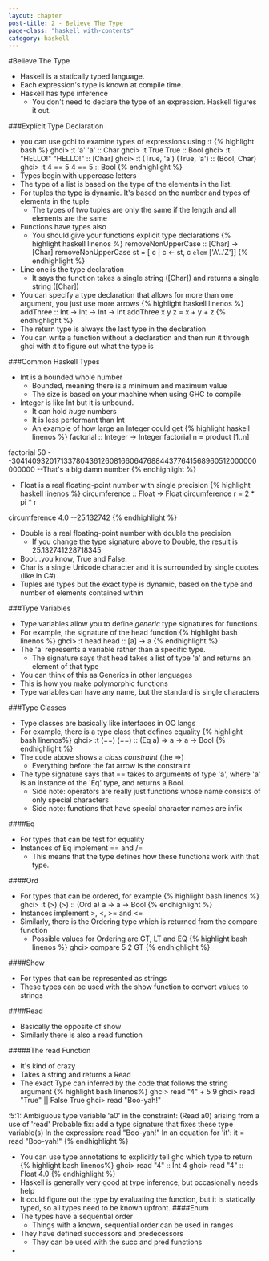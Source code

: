 ```yaml
---
layout: chapter
post-title: 2 - Believe The Type
page-class: "haskell with-contents"
category: haskell
---    
```

#Believe The Type

- 	Haskell is a statically typed language.
- 	Each expression's type is known at compile time.
- 	Haskell has type inference
	- 	You don't need to declare the type of an expression. Haskell figures it out.

###Explicit Type Declaration
- 	you can use gchi to examine types of expressions using :t
{% highlight bash %}
ghci> :t 'a'
'a' :: Char
ghci> :t True
True :: Bool
ghci> :t "HELLO!"
"HELLO!" :: [Char]
ghci> :t (True, 'a')
(True, 'a') :: (Bool, Char)
ghci> :t 4 == 5
4 == 5 :: Bool
{% endhighlight %}
-	Types begin with uppercase letters
-	The type of a list is based on the type of the elements in the list.
-	For tuples the type is dynamic. It's based on the number and types of elements in the tuple
	-	The types of two tuples are only the same if the length and all elements are the same
-	Functions have types also
	-	You should give your functions explicit type declarations
{% highlight haskell linenos %}
removeNonUpperCase :: [Char] -> [Char]
removeNonUpperCase st = [ c | c <- st, c `elem` ['A'..'Z']]
{% endhighlight %}
-	Line one is the type declaration
	-	It says the function takes a single string ([Char]) and returns a single string ([Char])
-	You can specify a type declaration that allows for more than one argument, you just use more arrows
{% highlight haskell linenos %}
addThree :: Int -> Int -> Int -> Int
addThree x y z = x + y + z
{% endhighlight %}
-	The return type is always the last type in the declaration
-	You can write a function without a declaration and then run it through ghci with :t to figure out what the type is

###Common Haskell Types

- 	Int is a bounded whole number
	-	Bounded, meaning there is a minimum and maximum value
	-	The size is based on your machine when using GHC to compile
-	Integer is like Int but it is unbound.
	-	It can hold *huge* numbers
	-	It is less performant than Int
	- 	An example of how large an Integer could get
{% highlight haskell linenos %}
factorial :: Integer -> Integer
factorial n = product [1..n]

factorial 50
--30414093201713378043612608166064768844377641568960512000000000000
--That's a big damn number
{% endhighlight %}
-	Float is a real floating-point number with single precision
{% highlight haskell linenos %}
circumference :: Float -> Float
circumference r = 2 * pi * r

circumference 4.0
--25.132742
{% endhighlight %}
-	Double is a real floating-point number with double the precision
	-	If you change the type signature above to Double, the result is 25.132741228718345
-	Bool...you know, True and False.
-	Char is a single Unicode character and it is surrounded by single quotes (like in C#)
-	Tuples are types but the exact type is dynamic, based on the type and number of elements contained within

###Type Variables
-	Type variables allow you to define *generic* type signatures for functions.
-	For example, the signature of the head function
{% highlight bash linenos %}
ghci> :t head
head :: [a] -> a
{% endhighlight %}
-	The 'a' represents a variable rather than a specific type.
	-	The signature says that head takes a list of type 'a' and returns an element of that type
-	You can think of this as Generics in other languages
-	This is how you make polymorphic functions
- Type variables can have any name, but the standard is single characters

###Type Classes
-	Type classes are basically like interfaces in OO langs
-	For example, there is a type class that defines equality
{% highlight bash linenos%}
ghci> :t (==)
(==) :: (Eq a) => a -> a -> Bool
{% endhighlight %}
-	The code above shows a *class constraint* (the =>)
	- Everything before the fat arrow is the constraint
-	The type signature says that == takes to arguments of type 'a', where 'a' is an instance of the 'Eq' type, and returns a Bool.
	-	Side note: operators are really just functions whose name consists of only special characters
	-	Side note: functions that have special character names are infix

####Eq
-	For types that can be test for equality
-	Instances of Eq implement == and /=
	-	This means that the type defines how these functions work with that type.

####Ord
-	For types that can be ordered, for example
{% highlight bash linenos %}
ghci> :t (>)
(>) :: (Ord a) a -> a -> Bool
{% endhighlight %}
-	Instances implement >, <, >= and <=
- Similarly, there is the Ordering type which is returned from the compare function
	- Possible values for Ordering are GT, LT and EQ
{% highlight bash linenos %}
ghci> compare 5 2
GT
{% endhighlight %}

####Show
-	For types that can be represented as strings
-	These types can be used with the show function to convert values to strings

####Read
-	Basically the opposite of show
-	Similarly there is also a read function

#####The read Function
-	It's kind of crazy
-	Takes a string and returns a Read
-	The exact Type can inferred by the code that follows the string argument
{% highlight bash linenos%}
ghci> read "4" + 5
9
ghci> read "True" || False
True
ghci> read "Boo-yah!"

<interactive>:5:1:
    Ambiguous type variable 'a0' in the constraint:
      (Read a0) arising from a use of 'read'
    Probable fix: add a type signature that fixes these type variable(s)
    In the expression: read "Boo-yah!"
    In an equation for 'it': it = read "Boo-yah!"
{% endhighlight %}
-	You can use type annotations to explicitly tell ghc which type to return
{% highlight bash linenos%}
ghci> read "4" :: Int
4
ghci> read "4" :: Float
4.0
{% endhighlight %}
-	Haskell is generally very good at type inference, but occasionally needs help
-	It could figure out the type by evaluating the function, but it is statically typed, so all types need to be known upfront.
####Enum
- 	The types have a sequential order
	-	Things with a known, sequential order can be used in ranges
-	They have defined successors and predecessors
	-	They can be used with the succ and pred functions
-	
